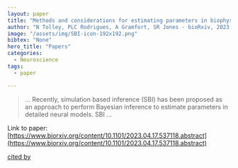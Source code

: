 ```yaml
---
layout: paper
title: "Methods and considerations for estimating parameters in biophysically detailed neural models with simulation based inference"
author: "N Tolley, PLC Rodrigues, A Gramfort, SR Jones - bioRxiv, 2023 - biorxiv.org"
image: "/assets/img/SBI-icon-192x192.png"
bibtex: "None"
hero_title: "Papers"
categories:
  - Neuroscience
tags:
  - paper

---
```

>… Recently, simulation based inference (SBI) has been proposed as an approach to perform Bayesian inference to estimate parameters in detailed neural models. SBI …

Link to paper: [https://www.biorxiv.org/content/10.1101/2023.04.17.537118.abstract](https://www.biorxiv.org/content/10.1101/2023.04.17.537118.abstract)

[cited by](https://scholar.google.com/scholar?cites=5565541295098586319&as_sdt=5,33&sciodt=0,33&hl=en&num=20)
